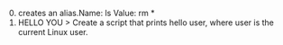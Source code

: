 0. creates an alias.Name: ls Value: rm *
1. HELLO YOU > Create a script that prints hello user, where user is the current Linux user.




